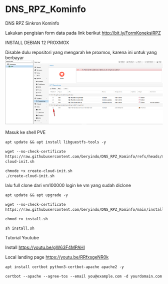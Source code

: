 # DNS_RPZ_Kominfo
DNS RPZ Sinkron Kominfo

Lakukan pengisian form data pada link berikut
http://bit.ly/FormKoneksiRPZ

INSTALL DEBIAN 12 PROXMOX

Disable dulu repositori yang mengarah ke proxmox, karena ini untuk yang berbayar
![alt text](https://raw.githubusercontent.com/beryindo/DNS_RPZ_Kominfo/refs/heads/main/2025-09-30_222954.jpg)


Masuk ke shell PVE
```
apt update && apt install libguestfs-tools -y
```
```
wget --no-check-certificate https://raw.githubusercontent.com/beryindo/DNS_RPZ_Kominfo/refs/heads/main/create-cloud-init.sh
```
```
chmode +x create-cloud-init.sh
./create-cloud-init.sh
```
lalu full clone dari vm100000
login ke vm yang sudah diclone

```
apt update && apt upgrade -y
```

```
wget --no-check-certificate https://raw.githubusercontent.com/beryindo/DNS_RPZ_Kominfo/main/install.sh
```
```
chmod +x install.sh
```
```
sh install.sh
```
Tutorial Youtube

Install https://youtu.be/gW63F4MPAHI

Local landing page https://youtu.be/RRfxsgeNR0k

```
apt install certbot python3-certbot-apache apache2 -y
```
```
certbot --apache --agree-tos --email you@example.com -d yourdomain.com
